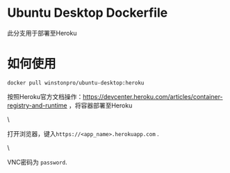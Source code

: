 # Ubuntu Desktop Dockerfile

此分支用于部署至Heroku

# 如何使用

`docker pull winstonpro/ubuntu-desktop:heroku`

按照Heroku官方文档操作：https://devcenter.heroku.com/articles/container-registry-and-runtime ，将容器部署至Heroku

\

打开浏览器，键入`https://<app_name>.herokuapp.com` .

\

VNC密码为 `password`.
